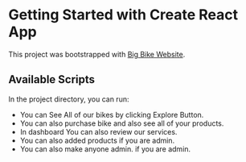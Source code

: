 # Getting Started with Create React App

This project was bootstrapped with [Big Bike Website](https://motor-bike-sell.web.app/).

## Available Scripts

In the project directory, you can run:

- You can See All of our bikes by clicking Explore Button.
- You can also purchase bike and also see all of your products.
- In dashboard You can also review our services.
- You can also added products if you are admin.
- You can also make anyone admin. if you are admin.
